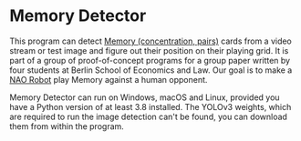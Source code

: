 # Memory Detector

This program can detect [Memory (concentration, pairs)](https://en.wikipedia.org/wiki/Concentration_(card_game)) cards
from a video stream or test image and figure out their position on their playing grid. It is part of a group of
proof-of-concept programs for a group paper written by four students at Berlin School of Economics and Law. Our goal is
to make a [NAO Robot](https://en.wikipedia.org/wiki/Nao_(robot)) play Memory against a human opponent.

Memory Detector can run on Windows, macOS and Linux, provided you have a Python version of at least 3.8 installed. The
YOLOv3 weights, which are required to run the image detection can't be found, you can download them from within the
program.